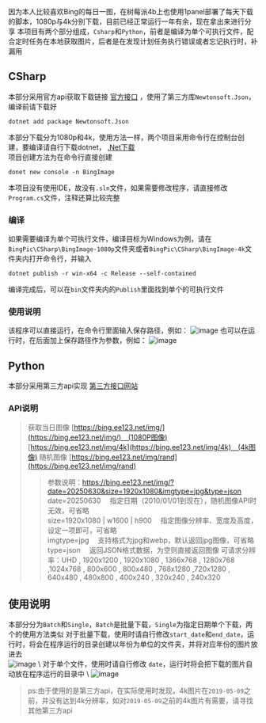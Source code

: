因为本人比较喜欢Bing的每日一图，在树莓派4b上也使用1panel部署了每天下载的脚本，1080p与4k分别下载，目前已经正常运行一年有余，现在拿出来进行分享
本项目有两个部分组成，`Csharp`和`Python`，前者是编译为单个可执行文件，配合定时任务在本地获取图片，后者是在发现计划任务执行错误或者忘记执行时，补漏用
## CSharp
本部分采用官方api获取下载链接 [官方接口](https://www.bing.com/HPImageArchive.aspx?format=js&idx=0&n=1) ，使用了第三方库`Newtonsoft.Json`，编译前请下载好
```shell
dotnet add package Newtonsoft.Json
```
本部分下载分为1080p和4k，使用方法一样，两个项目采用命令行在控制台创建，要编译请自行下载dotnet， [.Net下载](https://dotnet.microsoft.com/en-us/download)  
项目创建方法为在命令行直接创建
```shell
donet new console -n BingImage
```
本项目没有使用IDE，故没有`.sln`文件，如果需要修改程序，请直接修改`Program.cs`文件，注释还算比较完整
### 编译
如果需要编译为单个可执行文件，编译目标为Windows为例，请在`BingPic\CSharp\BingImage-1080p`文件夹或者`BingPic\CSharp\BingImage-4k`文件夹内打开命令行，并输入
```shell
dotnet publish -r win-x64 -c Release --self-contained
```
编译完成后，可以在`bin`文件夹内的`Publish`里面找到单个的可执行文件
### 使用说明
该程序可以直接运行，在命令行里面输入保存路径，例如：
![image](https://github.com/user-attachments/assets/5589f0a2-1c30-422b-8e90-dd72ba33c81e)
也可以在运行时，在后面加上保存路径作为参数，例如：
![image](https://github.com/user-attachments/assets/b4155301-d51f-4527-8551-6cf3742d1c4b)

## Python
本部分采用第三方api实现 [第三方接口网站](https://bing.ee123.net/)
### API说明
> 获取当日图像 [https://bing.ee123.net/img/](https://bing.ee123.net/img/) (1080P图像) [https://bing.ee123.net/img/4k](https://bing.ee123.net/img/4k) (4k图像)
> 随机图像 [https://bing.ee123.net/img/rand](https://bing.ee123.net/img/rand)
> > 参数说明：https://bing.ee123.net/img/?date=20250630&size=1920x1080&imgtype=jpg&type=json \
> > date=20250630  指定日期（2010/01/01到现在），随机图像API时无效，可省略 \
> > size=1920x1080 | w1600 | h900  指定图像分辨率、宽度及高度，设定一项即可，可省略 \
> > imgtype=jpg  支持格式为jpg和webp，默认返回jpg图像，可省略 \
> > type=json  返回JSON格式数据，为空则直接返回图像
> 可请求分辨率：UHD , 1920x1200 , 1920x1080 , 1366x768 , 1280x768 ,1024x768 , 800x600 , 800x480 , 768x1280 ,720x1280 , 640x480 , 480x800 , 400x240 , 320x240 , 240x320
## 使用说明
本部分分为`Batch`和`Single`，`Batch`是批量下载，`Single`为指定日期单个下载，两个的使用方法类似
对于批量下载，使用时请自行修改`start_date`和`end_date`，运行时，将会在程序运行的目录创建以年份为单位的文件夹，并将对应年份的图片放进去 \
![image](https://github.com/user-attachments/assets/4852aa29-098f-4129-815d-20d2e2bf8250) \ 
对于单个文件，使用时请自行修改 `date`，运行时将会把下载的图片自动放在程序运行的目录中 \ 
![image](https://github.com/user-attachments/assets/8a5be56a-74e8-4b44-8fce-f973e7be9168)

> ps:由于使用的是第三方api，在实际使用时发现，4k图片在`2019-05-09`之前，并没有达到4k分辨率，如对`2019-05-09`之前的4k图片有需要，请寻找其他第三方api
